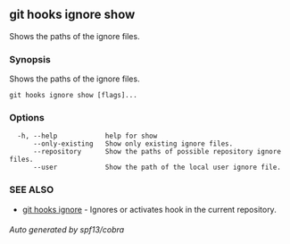 ## git hooks ignore show

Shows the paths of the ignore files.

### Synopsis

Shows the paths of the ignore files.

```
git hooks ignore show [flags]...
```

### Options

```
  -h, --help            help for show
      --only-existing   Show only existing ignore files.
      --repository      Show the paths of possible repository ignore files.
      --user            Show the path of the local user ignore file.
```

### SEE ALSO

* [git hooks ignore](git_hooks_ignore.md)	 - Ignores or activates hook in the current repository.

###### Auto generated by spf13/cobra 
